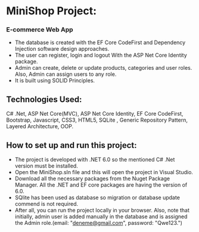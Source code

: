 # MiniShop Project:
### E-commerce Web App

- The database is created with the EF Core CodeFirst and Dependency Injection software design approaches.
- The user can register, login and logout With the ASP Net Core Identity package.
- Admin can create, delete or update products, categories and user roles. Also, Admin can assign users to any role.
- It is built using SOLID Principles.

## Technologies Used:
C# .Net, ASP Net Core(MVC), ASP Net Core Identity, EF Core CodeFirst, Bootstrap, Javascript, CSS3, HTML5, SQLite , Generic Repository Pattern, Layered Architecture, OOP.

## How to set up and run this project:

- The project is developed with .NET 6.0 so the mentioned C# .Net version must be installed.
- Open the MiniShop.sln file and this will open the project in Visual Studio.
- Download all the necessary packages from the Nuget Package Manager. All the .NET and EF core packages are having the version of 6.0.
- SQlite has been used as database so migration or database update commend is not required.
- After all, you can run the project locally in your browser. Also, note that initially, admin user is added manually in the database and is assigned the Admin role.(email: "deneme@gmail.com", password: "Qwe123.")

